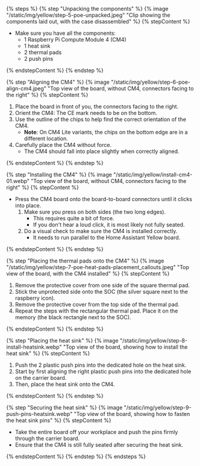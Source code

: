 <!---Installing the Raspberry Pi Compute Module 4-->

{% steps %}
{% step "Unpacking the components" %}
{% image "/static/img/yellow/step-5-poe-unpacked.jpeg" "Clip showing the components laid out, with the case disassembled" %}
{% stepContent %}

- Make sure you have all the components:
  - 1 Raspberry Pi Compute Module 4 (CM4)
  - 1 heat sink
  - 2 thermal pads
  - 2 push pins

{% endstepContent %}
{% endstep %}

{% step "Aligning the CM4" %}
{% image "/static/img/yellow/step-6-poe-align-cm4.jpeg" "Top view of the board, without CM4, connectors facing to the right" %}
{% stepContent %}

1. Place the board in front of you, the connectors facing to the right.
2. Orient the CM4: The CE mark needs to be on the bottom.
3. Use the outline of the chips to help find the correct orientation of the CM4.
   - **Note**: On CM4 Lite variants, the chips on the bottom edge are in a different location.
4. Carefully place the CM4 without force.
   - The CM4 should fall into place slightly when correctly aligned.

{% endstepContent %}
{% endstep %}

{% step "Installing the CM4" %}
{% image "/static/img/yellow/install-cm4-01.webp" "Top view of the board, without CM4, connectors facing to the right" %}
{% stepContent %}

- Press the CM4 board onto the board-to-board connectors until it clicks into place.
  1. Make sure you press on both sides (the two long edges).
     - This requires quite a bit of force.
     - If you don't hear a loud click, it is most likely not fully seated.
  2. Do a visual check to make sure the CM4 is installed correctly.
     - It needs to run parallel to the Home Assistant Yellow board.

{% endstepContent %}
{% endstep %}

{% step "Placing the thermal pads onto the CM4" %}
{% image "/static/img/yellow/step-7-poe-heat-pads-placement_callouts.jpeg" "Top view of the board, with the CM4 installed" %}
{% stepContent %}

1. Remove the protective cover from one side of the square thermal pad.
2. Stick the unprotected side onto the SOC (the silver square next to the raspberry icon).
3. Remove the protective cover from the top side of the thermal pad.
4. Repeat the steps with the rectangular thermal pad. Place it on the memory (the black rectangle next to the SOC).

{% endstepContent %}
{% endstep %}

{% step "Placing the heat sink" %}
{% image "/static/img/yellow/step-8-install-heatsink.webp" "Top view of the board, showing how to install the heat sink" %}
{% stepContent %}

1. Push the 2 plastic push pins into the dedicated hole on the heat sink.
2. Start by first aligning the right plastic push pins into the dedicated hole on the carrier board.
3. Then, place the heat sink onto the CM4.

{% endstepContent %}
{% endstep %}

{% step "Securing the heat sink" %}
{% image "/static/img/yellow/step-9-push-pins-heatsink.webp" "Top view of the board, showing how to fasten the heat sink pins" %}
{% stepContent %}

- Take the entire board off your workplace and push the pins firmly through the carrier board.
- Ensure that the CM4 is still fully seated after securing the heat sink.

{% endstepContent %}
{% endstep %}
{% endsteps %}
